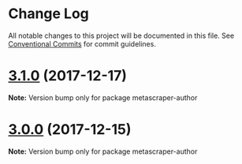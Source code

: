 # Change Log

All notable changes to this project will be documented in this file.
See [Conventional Commits](https://conventionalcommits.org) for commit guidelines.

<a name="3.1.0"></a>
# [3.1.0](https://github.com/microlinkhq/metascraper/tree/master/packages/metascraper-author/compare/v3.0.0...v3.1.0) (2017-12-17)




**Note:** Version bump only for package metascraper-author

<a name="3.0.0"></a>
# [3.0.0](https://github.com/microlinkhq/metascraper/tree/master/packages/metascraper-author/compare/2.0.0...3.0.0) (2017-12-15)




**Note:** Version bump only for package metascraper-author
